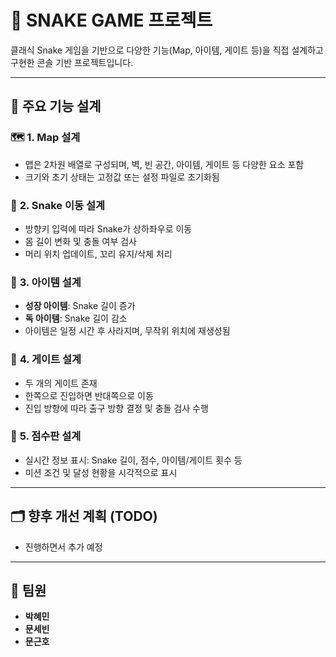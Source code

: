 # 🐍 SNAKE GAME 프로젝트

클래식 Snake 게임을 기반으로 다양한 기능(Map, 아이템, 게이트 등)을 직접 설계하고 구현한 콘솔 기반 프로젝트입니다.

---

## 🔧 주요 기능 설계

### 🗺️ **1. Map 설계**
- 맵은 2차원 배열로 구성되며, 벽, 빈 공간, 아이템, 게이트 등 다양한 요소 포함
- 크기와 초기 상태는 고정값 또는 설정 파일로 초기화됨

### 🐍 **2. Snake 이동 설계**
- 방향키 입력에 따라 Snake가 상하좌우로 이동
- 몸 길이 변화 및 충돌 여부 검사
- 머리 위치 업데이트, 꼬리 유지/삭제 처리

### 🍎 **3. 아이템 설계**
- **성장 아이템**: Snake 길이 증가
- **독 아이템**: Snake 길이 감소
- 아이템은 일정 시간 후 사라지며, 무작위 위치에 재생성됨

### 🚪 **4. 게이트 설계**
- 두 개의 게이트 존재
- 한쪽으로 진입하면 반대쪽으로 이동
- 진입 방향에 따라 출구 방향 결정 및 충돌 검사 수행

### 🧮 **5. 점수판 설계**
- 실시간 정보 표시: Snake 길이, 점수, 아이템/게이트 횟수 등
- 미션 조건 및 달성 현황을 시각적으로 표시

---

## 🗂️ 향후 개선 계획 (TODO)
- 진행하면서 추가 예정

---

## 👥 팀원
- **박혜민**
- **문세빈**
- **문근호**
